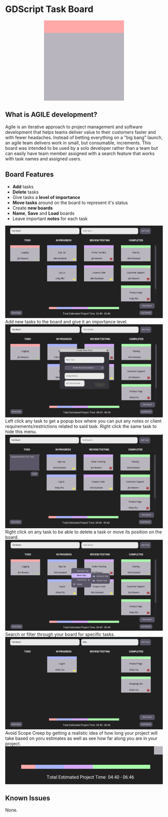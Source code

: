 # GDScript Task Board
<p align = "center">
 <img src="icon.png">
 </p>

 ## What is AGILE development?
 Agile is an iterative approach to project management and software development that helps teams deliver value to their customers faster and with fewer headaches. Instead of betting everything on a "big bang" launch, an agile team delivers work in small, but consumable, increments. This board was intended to be used by a solo developer rather than a team but can easily have team member assigned with a search feature that works with task names and assigned users.


 ## Board Features

- **Add** tasks
- **Delete** tasks
- Give tasks a **level of importance**
- **Move tasks** around on the board to represent it's status
- Create **new boards**
- **Name**, **Save** and **Load** boards
- Leave important **notes** for each task


<img src="images/Full-Board.png">
Add new tasks to the board and give it an importance level.
<img src="images/New-Task.png">
Left click any task to get a popup box where you can put any notes or client requirements/restrictions related to said task. Right click the same task to hide this menu.
<img src="images/Requirements-Box.png">
Right click on any task to be able to delete a task or move its position on the board.
<img src="images/Right-Click-Menu.png">
Search or filter through your board for specific tasks.
<img src="images/Search-Board.png">
Avoid Scope Creep by getting a realistic idea of how long your project will take based on yoru estimates as well as see how far along you are in your project.
<img src="images/Task-Split-and-Estimate.png">

## Known Issues
None.